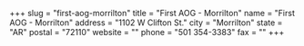+++
slug = "first-aog-morrilton"
title = "First AOG - Morrilton"
name = "First AOG - Morrilton"
address = "1102 W Clifton St."
city = "Morrilton"
state = "AR"
postal = "72110"
website = ""
phone = "501 354-3383"
fax = ""
+++
